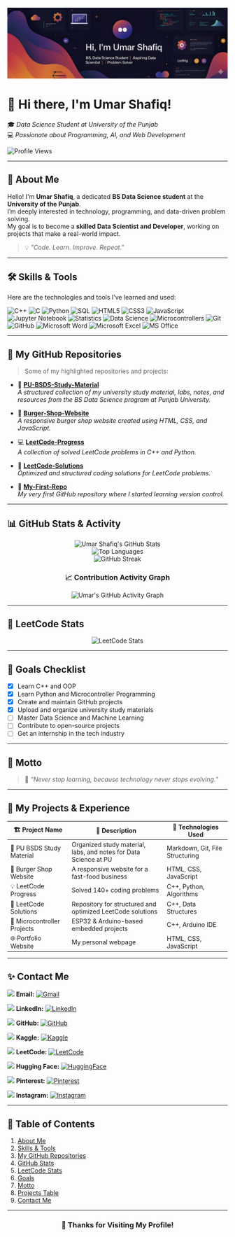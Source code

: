 <!-- 🖼️ Animated Banner -->
![Welcome Banner](https://raw.githubusercontent.com/Umar123-git/leetcode-progress/main/banner.png.png)

# 👋 Hi there, I'm **Umar Shafiq**!  
🎓 *Data Science Student at University of the Punjab*  
💻 *Passionate about Programming, AI, and Web Development*  

![Profile Views](https://komarev.com/ghpvc/?username=Umar123-git&color=blueviolet&style=for-the-badge)

---

## 🧭 About Me

Hello! I'm **Umar Shafiq**, a dedicated **BS Data Science student** at the **University of the Punjab**.  
I’m deeply interested in technology, programming, and data-driven problem solving.  
My goal is to become a **skilled Data Scientist and Developer**, working on projects that make a real-world impact.  

> 💡 *"Code. Learn. Improve. Repeat."*

---

## 🛠️ Skills & Tools

Here are the technologies and tools I’ve learned and used:

![C++](https://img.shields.io/badge/C++-00599C?style=for-the-badge&logo=c%2B%2B&logoColor=white)
![C](https://img.shields.io/badge/C-555555?style=for-the-badge&logo=c&logoColor=white)
![Python](https://img.shields.io/badge/Python-3776AB?style=for-the-badge&logo=python&logoColor=white)
![SQL](https://img.shields.io/badge/SQL-336791?style=for-the-badge&logo=postgresql&logoColor=white)
![HTML5](https://img.shields.io/badge/HTML5-E34F26?style=for-the-badge&logo=html5&logoColor=white)
![CSS3](https://img.shields.io/badge/CSS3-1572B6?style=for-the-badge&logo=css3&logoColor=white)
![JavaScript](https://img.shields.io/badge/JavaScript-F7E018?style=for-the-badge&logo=javascript&logoColor=black)
![Jupyter Notebook](https://img.shields.io/badge/Jupyter_Notebook-F37626?style=for-the-badge&logo=jupyter&logoColor=white)
![Statistics](https://img.shields.io/badge/Statistics-8A2BE2?style=for-the-badge)
![Data Science](https://img.shields.io/badge/Data_Science-FFA500?style=for-the-badge)
![Microcontrollers](https://img.shields.io/badge/ESP32/Arduino-00979D?style=for-the-badge&logo=arduino&logoColor=white)
![Git](https://img.shields.io/badge/Git-F05032?style=for-the-badge&logo=git&logoColor=white)
![GitHub](https://img.shields.io/badge/GitHub-181717?style=for-the-badge&logo=github&logoColor=white)
![Microsoft Word](https://img.shields.io/badge/Word-2B579A?style=for-the-badge&logo=microsoft-word&logoColor=white)
![Microsoft Excel](https://img.shields.io/badge/Excel-217346?style=for-the-badge&logo=microsoft-excel&logoColor=white)
![MS Office](https://img.shields.io/badge/MS_Office-DC3E15?style=for-the-badge&logo=microsoft&logoColor=white)

---

## 📂 My GitHub Repositories

> Some of my highlighted repositories and projects:

- 📘 [**PU-BSDS-Study-Material**](https://github.com/Umar123-git/PU-BSDS-Study-Material)  
  *A structured collection of my university study material, labs, notes, and resources from the BS Data Science program at Punjab University.*

- 🍔 [**Burger-Shop-Website**](https://github.com/Umar123-git/Burger-Shop-Website)  
  *A responsive burger shop website created using HTML, CSS, and JavaScript.*

- 💻 [**LeetCode-Progress**](https://github.com/Umar123-git/LeetCode-Progress)  
  *A collection of solved LeetCode problems in C++ and Python.*

- 🧩 [**LeetCode-Solutions**](https://github.com/Umar123-git/LeetCode-Solutions)  
  *Optimized and structured coding solutions for LeetCode problems.*

- 🚀 [**My-First-Repo**](https://github.com/Umar123-git/My-First-Repo)  
  *My very first GitHub repository where I started learning version control.*

---

## 📊 GitHub Stats & Activity

<div align="center">

![Umar Shafiq's GitHub Stats](https://github-readme-stats.vercel.app/api?username=Umar123-git&show_icons=true&theme=tokyonight&hide_border=true&border_radius=15)  
![Top Languages](https://github-readme-stats.vercel.app/api/top-langs/?username=Umar123-git&layout=compact&theme=github_dark_dimmed&hide_border=true&border_radius=15)  
![GitHub Streak](https://github-readme-streak-stats.herokuapp.com?user=Umar123-git&theme=tokyonight&hide_border=true&border_radius=15)

### 📈 Contribution Activity Graph
![Umar's GitHub Activity Graph](https://github-readme-activity-graph.vercel.app/graph?username=Umar123-git&theme=tokyo-night&hide_border=true&area=true)

</div>

---

## 🧩 LeetCode Stats

<div align="center">

![LeetCode Stats](https://leetcard.jacoblin.cool/hyxk412IG6?theme=dark&font=JetBrains%20Mono&ext=heatmap)

</div>

---

## 🎯 Goals Checklist

- [x] Learn C++ and OOP  
- [x] Learn Python and Microcontroller Programming  
- [x] Create and maintain GitHub projects  
- [x] Upload and organize university study materials  
- [ ] Master Data Science and Machine Learning  
- [ ] Contribute to open-source projects  
- [ ] Get an internship in the tech industry  

---

## 💬 Motto

> 🌱 *“Never stop learning, because technology never stops evolving.”*

---

## 🧱 My Projects & Experience

| 🏗️ Project Name | 📖 Description | 🧰 Technologies Used |
|------------------|----------------|----------------------|
| 📘 PU BSDS Study Material | Organized study material, labs, and notes for Data Science at PU | Markdown, Git, File Structuring |
| 🍔 Burger Shop Website | A responsive website for a fast-food business | HTML, CSS, JavaScript |
| 💡 LeetCode Progress | Solved 140+ coding problems | C++, Python, Algorithms |
| 🧩 LeetCode Solutions | Repository for structured and optimized LeetCode solutions | C++, Data Structures |
| 🤖 Microcontroller Projects | ESP32 & Arduino-based embedded projects | C++, Arduino IDE |
| 🌐 Portfolio Website | My personal webpage | HTML, CSS, JavaScript |

---

## ✨ Contact Me

<img src="https://cdn.jsdelivr.net/gh/devicons/devicon/icons/google/google-original.svg" width="20"/> **Email:** [![Gmail](https://img.shields.io/badge/Gmail-D14836?style=flat&logo=gmail&logoColor=white)](mailto:umaru0977@gmail.com)  

<img src="https://cdn.jsdelivr.net/gh/devicons/devicon/icons/linkedin/linkedin-original.svg" width="20"/> **LinkedIn:** [![LinkedIn](https://img.shields.io/badge/Umar_Shafiq-0A66C2?style=flat&logo=linkedin&logoColor=white)](https://www.linkedin.com/in/umar-shafiq-99035a353/)  

<img src="https://cdn.jsdelivr.net/gh/devicons/devicon/icons/github/github-original.svg" width="20"/> **GitHub:** [![GitHub](https://img.shields.io/badge/Umar123--git-181717?style=flat&logo=github&logoColor=white)](https://github.com/Umar123-git)  

<img src="https://cdn.jsdelivr.net/gh/devicons/devicon/icons/kaggle/kaggle-original.svg" width="20"/> **Kaggle:** [![Kaggle](https://img.shields.io/badge/Umar_Shafiq-20BEFF?style=flat&logo=kaggle&logoColor=white)](https://www.kaggle.com/mumarshafiq)  

<img src="https://upload.wikimedia.org/wikipedia/commons/1/19/LeetCode_logo_black.png" width="20"/> **LeetCode:** [![LeetCode](https://img.shields.io/badge/LeetCode-Umar_Shafiq-FFA116?style=flat&logo=leetcode&logoColor=white)](https://leetcode.com/u/hyxk412IG6/)  

<img src="https://huggingface.co/front/assets/huggingface_logo-noborder.svg" width="20"/> **Hugging Face:** [![HuggingFace](https://img.shields.io/badge/HuggingFace-Umar_Shafiq-FFD21E?style=flat&logo=huggingface&logoColor=black)](https://huggingface.co/Umar0977)  

<img src="https://upload.wikimedia.org/wikipedia/commons/0/08/Pinterest-logo.png" width="20"/> **Pinterest:** [![Pinterest](https://img.shields.io/badge/Pinterest-Umar_Shafiq-E60023?style=flat&logo=pinterest&logoColor=white)](https://www.pinterest.com/umaru0977/_profile/)  

<img src="https://upload.wikimedia.org/wikipedia/commons/a/a5/Instagram_icon.png" width="20"/> **Instagram:** [![Instagram](https://img.shields.io/badge/Instagram-i__umar__yar-E4405F?style=flat&logo=instagram&logoColor=white)](https://www.instagram.com/i_umar_yar/?__pwa=1)

---

## 🧭 Table of Contents
1. [About Me](#-about-me)  
2. [Skills & Tools](#️-skills--tools)  
3. [My GitHub Repositories](#-my-github-repositories)  
4. [GitHub Stats](#-github-stats--activity)  
5. [LeetCode Stats](#-leetcode-stats)  
6. [Goals](#-goals-checklist)  
7. [Motto](#-motto)  
8. [Projects Table](#-my-projects--experience)  
9. [Contact Me](#-contact-me)

---

<div align="center">

### 💖 Thanks for Visiting My Profile!

</div>
